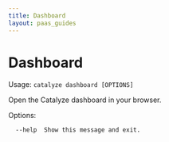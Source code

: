 ```yaml
---
title: Dashboard
layout: paas_guides
---
```


# Dashboard

Usage: `catalyze dashboard [OPTIONS]`

  Open the Catalyze dashboard in your browser.

Options:

```
  --help  Show this message and exit.
```
